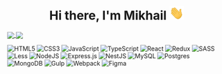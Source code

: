<h1 align="center">
  Hi there, I'm Mikhail
  <img src="https://github.com/Mikhail39yanov/Mikhail39yanov/blob/master/Hi.gif" height="32" />
</h1>

<a href="https://github.com/Mikhail39yanov">
  <img align="center" src="https://github-readme-stats.vercel.app/api/top-langs/?username=Mikhail39yanov&layout=compact&theme=transparent" />
</a>
<a href="https://github.com/Mikhail39yanov">
  <img align="center" src="https://github-readme-stats.vercel.app/api?username=Mikhail39yanov&show_icons=true&theme=transparent" />
</a>


>
![HTML5](https://img.shields.io/badge/html5-%23E34F26.svg?style=for-the-badge&logo=html5&logoColor=white)
![CSS3](https://img.shields.io/badge/css3-%231572B6.svg?style=for-the-badge&logo=css3&logoColor=white)
![JavaScript](https://img.shields.io/badge/javascript-%23323330.svg?style=for-the-badge&logo=javascript&logoColor=%23F7DF1E)
![TypeScript](https://img.shields.io/badge/typescript-%23007ACC.svg?style=for-the-badge&logo=typescript&logoColor=white)
![React](https://img.shields.io/badge/react-%2320232a.svg?style=for-the-badge&logo=react&logoColor=%2361DAFB)
![Redux](https://img.shields.io/badge/redux-%23593d88.svg?style=for-the-badge&logo=redux&logoColor=white)
![SASS](https://img.shields.io/badge/SASS-hotpink.svg?style=for-the-badge&logo=SASS&logoColor=white)
![Less](https://img.shields.io/badge/less-2B4C80?style=for-the-badge&logo=less&logoColor=white)
![NodeJS](https://img.shields.io/badge/node.js-6DA55F?style=for-the-badge&logo=node.js&logoColor=white)
![Express.js](https://img.shields.io/badge/express.js-%23404d59.svg?style=for-the-badge&logo=express&logoColor=%2361DAFB)
![NestJS](https://img.shields.io/badge/nestjs-%23E0234E.svg?style=for-the-badge&logo=nestjs&logoColor=white)
![MySQL](https://img.shields.io/badge/mysql-%2300f.svg?style=for-the-badge&logo=mysql&logoColor=white)
![Postgres](https://img.shields.io/badge/postgres-%23316192.svg?style=for-the-badge&logo=postgresql&logoColor=white)
![MongoDB](https://img.shields.io/badge/MongoDB-%234ea94b.svg?style=for-the-badge&logo=mongodb&logoColor=white)
![Gulp](https://img.shields.io/badge/GULP-%23CF4647.svg?style=for-the-badge&logo=gulp&logoColor=white)
![Webpack](https://img.shields.io/badge/webpack-%238DD6F9.svg?style=for-the-badge&logo=webpack&logoColor=black)
![Figma](https://img.shields.io/badge/figma-%23F24E1E.svg?style=for-the-badge&logo=figma&logoColor=white)

  
<!-- [![Top Langs](https://github-readme-stats.vercel.app/api/top-langs/?username=Mikhail39yanov&layout=compact&theme=transparent)](https://github.com/Mikhail39yanov)

![Mikhail GitHub stats](https://github-readme-stats.vercel.app/api?username=Mikhail39yanov&show_icons=true&theme=transparent) -->

<!-- [![Mikhail wakatime stats](https://github-readme-stats.vercel.app/api/wakatime?username=@Mikhail_Yanov)]([https://github.com/anuraghazra/github-readme-stats](https://wakatime.com/dashboard)) -->

<!-- [![Readme Card](https://github-readme-stats.vercel.app/api/pin/?username=Mikhail39yanov&repo=internet-agency-solution)](https://github.com/Mikhail39yanov/internet-agency-solution) -->


<!--
**Mikhail39yanov/Mikhail39yanov** is a ✨ _special_ ✨ repository because its `README.md` (this file) appears on your GitHub profile.

Here are some ideas to get you started:

- 🔭 I’m currently working on ...
- 🌱 I’m currently learning ...
- 👯 I’m looking to collaborate on ...
- 🤔 I’m looking for help with ...
- 💬 Ask me about ...
- 📫 How to reach me: ...
- 😄 Pronouns: ...
- ⚡ Fun fact: ...
-->
